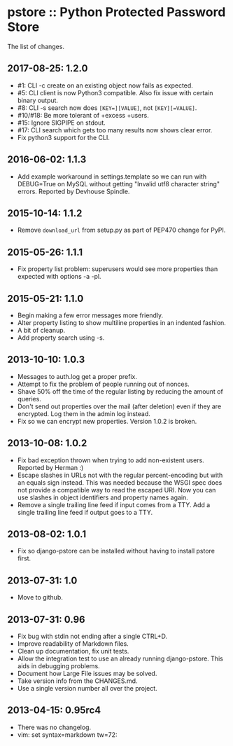 pstore :: Python Protected Password Store
=========================================

The list of changes.


2017-08-25: 1.2.0
-----------------
 * #1: CLI -c create on an existing object now fails as expected.
 * #5: CLI client is now Python3 compatible. Also fix issue with certain
   binary output.
 * #8: CLI -s search now does `[KEY=][VALUE]`, not `[KEY][=VALUE]`.
 * #10/#18: Be more tolerant of +excess +users.
 * #15: Ignore SIGPIPE on stdout.
 * #17: CLI search which gets too many results now shows clear error.
 * Fix python3 support for the CLI.

2016-06-02: 1.1.3
-----------------
 * Add example workaround in settings.template so we can run with
   DEBUG=True on MySQL without getting "Invalid utf8 character string"
   errors. Reported by Devhouse Spindle.

2015-10-14: 1.1.2
-----------------
 * Remove `download_url` from setup.py as part of PEP470 change for
   PyPI.

2015-05-26: 1.1.1
-----------------
 * Fix property list problem: superusers would see more properties
   than expected with options -a -pl.

2015-05-21: 1.1.0
-----------------
 * Begin making a few error messages more friendly.
 * Alter property listing to show multiline properties in an indented
   fashion.
 * A bit of cleanup.
 * Add property search using -s.

2013-10-10: 1.0.3
-----------------
 * Messages to auth.log get a proper prefix.
 * Attempt to fix the problem of people running out of nonces.
 * Shave 50% off the time of the regular listing by reducing the amount
   of queries.
 * Don't send out properties over the mail (after deletion) even if they
   are encrypted. Log them in the admin log instead.
 * Fix so we can encrypt new properties. Version 1.0.2 is broken.

2013-10-08: 1.0.2
-----------------
 * Fix bad exception thrown when trying to add non-existent users.
   Reported by Herman :)
 * Escape slashes in URLs not with the regular percent-encoding but
   with an equals sign instead. This was needed because the WSGI spec
   does not provide a compatible way to read the escaped URI. Now you
   can use slashes in object identifiers and property names again.
 * Remove a single trailing line feed if input comes from a TTY. Add
   a single trailing line feed if output goes to a TTY.

2013-08-02: 1.0.1
-----------------
 * Fix so django-pstore can be installed without having to install
   pstore first.

2013-07-31: 1.0
---------------
 * Move to github.

2013-07-31: 0.96
----------------
 * Fix bug with stdin not ending after a single CTRL+D.
 * Improve readability of Markdown files.
 * Clean up documentation, fix unit tests.
 * Allow the integration test to use an already running django-pstore.
   This aids in debugging problems.
 * Document how Large File issues may be solved.
 * Take version info from the CHANGES.md.
 * Use a single version number all over the project.

2013-04-15: 0.95rc4
-------------------
 * There was no changelog.
 * vim: set syntax=markdown tw=72:
